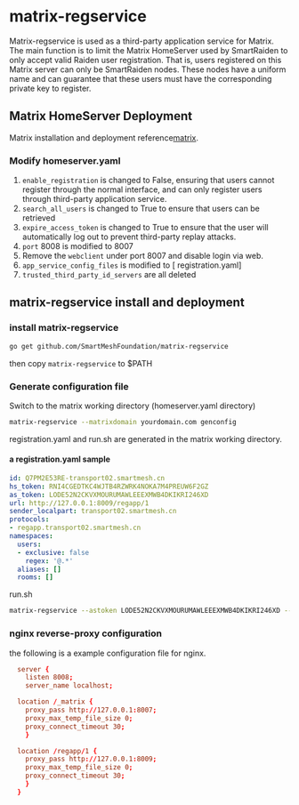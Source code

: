 # matrix-regservice
Matrix-regservice is used as a third-party application service for Matrix. The main function is to limit the Matrix HomeServer used by SmartRaiden to only accept valid Raiden user registration.
That is, users registered on this Matrix server can only be SmartRaiden nodes. These nodes have a uniform name and can guarantee that these users must have the corresponding private key to register.


## Matrix HomeServer Deployment
Matrix installation and deployment reference[matrix](https://github.com/matrix-org/synapse).

### Modify homeserver.yaml

1. `enable_registration` is changed to False, ensuring that users cannot register through the normal interface, and can only register users through third-party application service.
2. `search_all_users` is changed to True to ensure that users can be retrieved
3. `expire_access_token` is changed to True to ensure that the user will automatically log out to prevent third-party replay attacks.
4. `port` 8008 is modified to 8007
5. Remove the `webclient` under port 8007 and disable login via web.
6. `app_service_config_files` is modified to [ registration.yaml]
7. `trusted_third_party_id_servers` are all deleted
## matrix-regservice install and deployment

### install matrix-regservice
```bash
go get github.com/SmartMeshFoundation/matrix-regservice
```
then copy `matrix-regservice` to $PATH

### Generate configuration file
Switch to the matrix working directory (homeserver.yaml directory)
```bash
matrix-regservice --matrixdomain yourdomain.com genconfig
```
registration.yaml and run.sh are generated in the matrix working directory.
#### a registration.yaml sample
```yaml
id: Q7PM2E53RE-transport02.smartmesh.cn
hs_token: RNI4CGEDTKC4WJTB4RZWRK4NOKA7M4PREUW6F2GZ
as_token: LODE52N2CKVXMOURUMAWLEEEXMWB4DKIKRI246XD
url: http://127.0.0.1:8009/regapp/1
sender_localpart: transport02.smartmesh.cn
protocols:
- regapp.transport02.smartmesh.cn
namespaces:
  users:
  - exclusive: false
    regex: '@.*'
  aliases: []
  rooms: []
```
run.sh
```bash
matrix-regservice --astoken LODE52N2CKVXMOURUMAWLEEEXMWB4DKIKRI246XD --hstoken RNI4CGEDTKC4WJTB4RZWRK4NOKA7M4PREUW6F2GZ --matrixurl http://127.0.0.1:8008/_matrix/client/api/v1/createUser --host 127.0.0.1 --port 8009 --datapath .matrix --matrixdomain transport02.smartmesh.cn --verbosity 5
```

### nginx reverse-proxy configuration
the following is a example configuration file for nginx.
```conf
  server {
    listen 8008;
    server_name localhost;

  location /_matrix {
    proxy_pass http://127.0.0.1:8007;
    proxy_max_temp_file_size 0;
    proxy_connect_timeout 30;
    }

  location /regapp/1 {
    proxy_pass http://127.0.0.1:8009;
    proxy_max_temp_file_size 0;
    proxy_connect_timeout 30;
    }
  }
```
